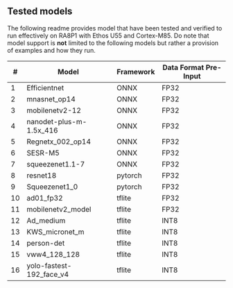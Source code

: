 ## Tested models

The following readme provides model that have been tested and verified to run effectively on RA8P1 with Ethos U55 and Cortex-M85. Do note that model support is **not** limited to the following models but rather a provision of examples and how they run.


| #  | Model                          | Framework | Data Format Pre-Input |
|----|--------------------------------|-----------|-----------------------|
| 1  | Efficientnet                   | ONNX      | FP32                  |
| 2  | mnasnet_op14                   | ONNX      | FP32                  |
| 3  | mobilenetv2-12                 | ONNX      | FP32                  |
| 4  | nanodet-plus-m-1.5x_416        | ONNX      | FP32                  |
| 5  | Regnetx_002_op14               | ONNX      | FP32                  |
| 6  | SESR-M5                        | ONNX      | FP32                  |
| 7  | squeezenet1.1-7                | ONNX      | FP32                  |
| 8  | resnet18                       | pytorch   | FP32                  |
| 9  | Squeezenet1_0                  | pytorch   | FP32                  |
| 10 | ad01_fp32                      | tflite    | FP32                  |
| 11 | mobilenetv2_model              | tflite    | FP32                  |
| 12 | Ad_medium                      | tflite    | INT8                  |
| 13 | KWS_micronet_m                 | tflite    | INT8                  |
| 14 | person-det                     | tflite    | INT8                  |
| 15 | vww4_128_128                   | tflite    | INT8                  |
| 16 | yolo-fastest-192_face_v4       | tflite    | INT8                  |

